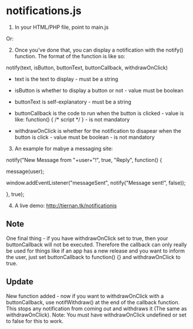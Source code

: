 # notifications.js

1. In your HTML/PHP file, point to main.js

  <script src="https://raw.githubusercontent.com/Tiernan400/notifications.js/main/main.js" ></script>
Or:
  <script src="notifications.js/main.js"></script>
2. Once you've done that, you can display a notification with the notify() function.
The format of the function is like so:

notify(text, isButton, buttonText, buttonCallback, withdrawOnClick)

* text is the text to display - must be a string

* isButton is whether to display a button or not - value must be boolean

* buttonText is self-explanatory - must be a string

* buttonCallback is the code to run when the button is clicked - value is like: function() { /* script */ } - is not mandatory

* withdrawOnClick is whether for the notification to disapear when the button is click - value must be boolean - is not mandatory

3. An example for mabye a messaging site:

notify("New Message from "+user+"!", true, "Reply", function() {

  message(user);
  
  window.addEventListener("messageSent", notify("Message sent!", false));
  
}, true);

4. A live demo:
http://tiernan.tk/notificationjs

Note
--------
One final thing - if you have withdrawOnClick set to true, then your buttonCallback will not be executed. Therefore the callback can only really be used for things like if
an app has a new release and you want to inform the user, just set buttonCallback to function() {} and withdrawOnClick to true.

Update
--------
New function added - now if you want to withdrawOnClick with a buttonCallback, use notifWithdraw() at the end of the callback function.
This stops any notification from coming out and withdraws it (The same as withdrawOnClick). Note: You must have withdrawOnClick undefined or set to false for this to work.
